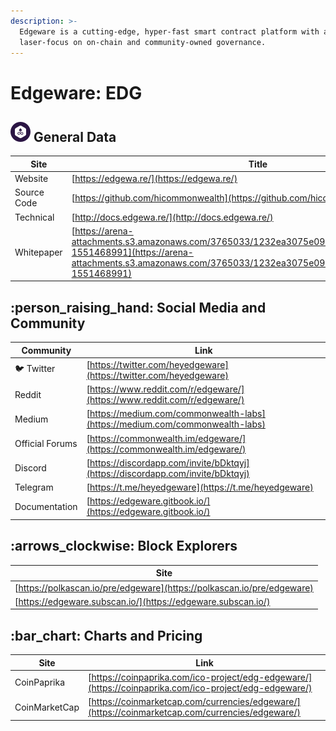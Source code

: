```yaml
---
description: >-
  Edgeware is a cutting-edge, hyper-fast smart contract platform with a
  laser-focus on on-chain and community-owned governance.
---
```


# Edgeware: EDG

## <img src="../../.gitbook/assets/edg.png" alt="" data-size="original"> General Data

| Site        | Title                                                                                                                                                                                                    |
| ----------- | -------------------------------------------------------------------------------------------------------------------------------------------------------------------------------------------------------- |
| Website     | [https://edgewa.re/](https://edgewa.re/)                                                                                                                                                                 |
| Source Code | [https://github.com/hicommonwealth](https://github.com/hicommonwealth)                                                                                                                                   |
| Technical   | [http://docs.edgewa.re/](http://docs.edgewa.re/)                                                                                                                                                         |
| Whitepaper  | [https://arena-attachments.s3.amazonaws.com/3765033/1232ea3075e0940291fa7b5f152f4a04.pdf?1551468991](https://arena-attachments.s3.amazonaws.com/3765033/1232ea3075e0940291fa7b5f152f4a04.pdf?1551468991) |

## :person\_raising\_hand: Social Media and Community

| Community       | Link                                                                           |
| --------------- | ------------------------------------------------------------------------------ |
| :bird: Twitter  | [https://twitter.com/heyedgeware](https://twitter.com/heyedgeware)             |
| Reddit          | [https://www.reddit.com/r/edgeware/](https://www.reddit.com/r/edgeware/)       |
| Medium          | [https://medium.com/commonwealth-labs](https://medium.com/commonwealth-labs)   |
| Official Forums | [https://commonwealth.im/edgeware/](https://commonwealth.im/edgeware/)         |
| Discord         | [https://discordapp.com/invite/bDktqyj](https://discordapp.com/invite/bDktqyj) |
| Telegram        | [https://t.me/heyedgeware](https://t.me/heyedgeware)                           |
| Documentation   | [https://edgeware.gitbook.io/](https://edgeware.gitbook.io/)                   |

## :arrows\_clockwise: Block Explorers

| Site                                                                   |
| ---------------------------------------------------------------------- |
| [https://polkascan.io/pre/edgeware](https://polkascan.io/pre/edgeware) |
| [https://edgeware.subscan.io/](https://edgeware.subscan.io/)           |

## :bar\_chart: Charts and Pricing

| Site          | Link                                                                                                   |
| ------------- | ------------------------------------------------------------------------------------------------------ |
| CoinPaprika   | [https://coinpaprika.com/ico-project/edg-edgeware/](https://coinpaprika.com/ico-project/edg-edgeware/) |
| CoinMarketCap | [https://coinmarketcap.com/currencies/edgeware/](https://coinmarketcap.com/currencies/edgeware/)       |
